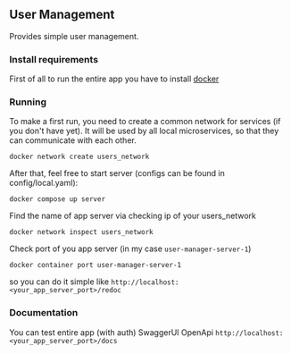 User Management
-----------------

Provides simple user management.

### Install requirements 
First of all to run the entire app you have to install [docker](https://docs.docker.com/engine/install/)

### Running

To make a first run, you need to create a common network for services (if you don't have yet).
It will be used by all local microservices, so that they can communicate with each other.
```
docker network create users_network
```

After that, feel free to start server (configs can be found in config/local.yaml): 
```
docker compose up server
```

Find the name of app server via checking ip of your users_network
```
docker network inspect users_network
```
Check port of you app server (in my case `user-manager-server-1`)
```
docker container port user-manager-server-1
```
so you can do it simple like `http://localhost:<your_app_server_port>/redoc`


### Documentation
You can test entire app (with auth) SwaggerUI OpenApi  `http://localhost:<your_app_server_port>/docs`